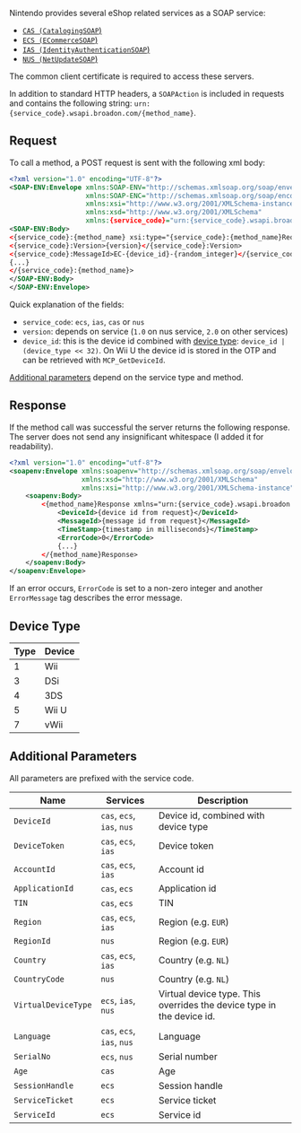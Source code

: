 Nintendo provides several eShop related services as a SOAP service:

* [`CAS (CatalogingSOAP`)](CAS-Server.md)
* [`ECS (ECommerceSOAP`)](ECS-Server.md)
* [`IAS (IdentityAuthenticationSOAP`)](IAS-Server.md)
* [`NUS (NetUpdateSOAP`)](NUS-Server.md)

The common client certificate is required to access these servers.

In addition to standard HTTP headers, a `SOAPAction` is included in requests and contains the following string: `urn:{service_code}.wsapi.broadon.com/{method_name}`.

## Request
To call a method, a POST request is sent with the following xml body:

```xml
<?xml version="1.0" encoding="UTF-8"?>
<SOAP-ENV:Envelope xmlns:SOAP-ENV="http://schemas.xmlsoap.org/soap/envelope/"
                   xmlns:SOAP-ENC="http://schemas.xmlsoap.org/soap/encoding/"
                   xmlns:xsi="http://www.w3.org/2001/XMLSchema-instance"
                   xmlns:xsd="http://www.w3.org/2001/XMLSchema"
                   xmlns:{service_code}="urn:{service_code}.wsapi.broadon.com">
<SOAP-ENV:Body>
<{service_code}:{method_name} xsi:type="{service_code}:{method_name}RequestType">
<{service_code}:Version>{version}</{service_code}:Version>
<{service_code}:MessageId>EC-{device_id}-{random_integer}</{service_code}:MessageId>
{...}
</{service_code}:{method_name}>
</SOAP-ENV:Body>
</SOAP-ENV:Envelope>
```

Quick explanation of the fields:

* `service_code`: `ecs`, `ias`, `cas` or `nus`
* `version`: depends on service (`1.0` on nus service, `2.0` on other services)
* `device_id`: this is the device id combined with [device type](#device-type): `device_id | (device_type << 32)`. On Wii U the device id is stored in the OTP and can be retrieved with `MCP_GetDeviceId`.

[Additional parameters](#additional-parameters) depend on the service type and method.

## Response
If the method call was successful the server returns the following response. The server does not send any insignificant whitespace (I added it for readability).

```xml
<?xml version="1.0" encoding="utf-8"?>
<soapenv:Envelope xmlns:soapenv="http://schemas.xmlsoap.org/soap/envelope/"
                  xmlns:xsd="http://www.w3.org/2001/XMLSchema"
                  xmlns:xsi="http://www.w3.org/2001/XMLSchema-instance">
    <soapenv:Body>
        <{method_name}Response xmlns="urn:{service_code}.wsapi.broadon.com">
            <DeviceId>{device id from request}</DeviceId>
            <MessageId>{message id from request}</MessageId>
            <TimeStamp>{timestamp in milliseconds}</TimeStamp>
            <ErrorCode>0</ErrorCode>
            {...}
        </{method_name}Response>
    </soapenv:Body>
</soapenv:Envelope>
```

If an error occurs, `ErrorCode` is set to a non-zero integer and another `ErrorMessage` tag describes the error message.

## Device Type
| Type | Device |
| --- | --- |
| 1 | Wii |
| 3 | DSi |
| 4 | 3DS |
| 5 | Wii U |
| 7 | vWii |

## Additional Parameters
All parameters are prefixed with the service code.

| Name | Services | Description |
| --- | --- | --- |
| `DeviceId` | `cas`, `ecs`, `ias`, `nus` | Device id, combined with device type |
| `DeviceToken` | `cas`, `ecs`, `ias` | Device token |
| `AccountId` | `cas`, `ecs`, `ias` | Account id |
| `ApplicationId` | `cas`, `ecs` | Application id |
| `TIN` | `cas`, `ecs` | TIN |
| `Region` | `cas`, `ecs`, `ias` | Region (e.g. `EUR`) |
| `RegionId` | `nus` | Region (e.g. `EUR`) |
| `Country` | `cas`, `ecs`, `ias` | Country (e.g. `NL`) |
| `CountryCode` | `nus` | Country (e.g. `NL`) |
| `VirtualDeviceType` | `ecs`, `ias`, `nus` | Virtual device type. This overrides the device type in the device id. |
| `Language` | `cas`, `ecs`, `ias`, `nus` | Language |
| `SerialNo` | `ecs`, `nus` | Serial number |
| `Age` | `cas` | Age |
| `SessionHandle` | `ecs` | Session handle |
| `ServiceTicket` | `ecs` | Service ticket |
| `ServiceId` | `ecs` | Service id |